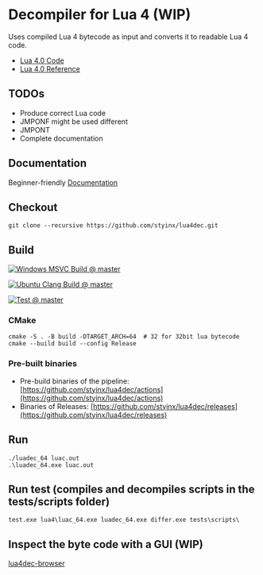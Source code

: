 # Decompiler for Lua 4 (WIP)

Uses compiled Lua 4 bytecode as input and converts it to readable Lua 4 code.

- [Lua 4.0 Code](https://www.lua.org/source/4.0)
- [Lua 4.0 Reference](https://www.lua.org/manual/4.0)


## TODOs

- Produce correct Lua code
- JMPONF might be used different
- JMPONT
- Complete documentation


## Documentation

Beginner-friendly [Documentation](https://github.com/styinx/lua4dec/blob/master/doc/Doc.md)


## Checkout

```
git clone --recursive https://github.com/styinx/lua4dec.git
```

## Build

[![Windows MSVC Build @ master](https://github.com/styinx/lua4dec/actions/workflows/build-windows-msvc.yml/badge.svg?branch=master)](https://github.com/styinx/lua4dec/actions/workflows/build-windows-msvc.yml)

[![Ubuntu Clang Build @ master](https://github.com/styinx/lua4dec/actions/workflows/build-ubuntu-clang.yml/badge.svg?branch=master)](https://github.com/styinx/lua4dec/actions/workflows/build-ubuntu-clang.yml)

[![Test @ master](https://github.com/styinx/lua4dec/actions/workflows/test.yml/badge.svg?branch=master)](https://github.com/styinx/lua4dec/actions/workflows/test.yml)


### CMake

```
cmake -S . -B build -DTARGET_ARCH=64  # 32 for 32bit lua bytecode
cmake --build build --config Release
```

### Pre-built binaries

- Pre-build binaries of the pipeline: [https://github.com/styinx/lua4dec/actions](https://github.com/styinx/lua4dec/actions)
- Binaries of Releases: [https://github.com/styinx/lua4dec/releases](https://github.com/styinx/lua4dec/releases)


## Run

```
./luadec_64 luac.out
.\luadec_64.exe luac.out
```


## Run test (compiles and decompiles scripts in the tests/scripts folder)

```
test.exe lua4\luac_64.exe luadec_64.exe differ.exe tests\scripts\
```

## Inspect the byte code with a GUI (WIP)

[lua4dec-browser](https://github.com/styinx/lua4dec-browser)

